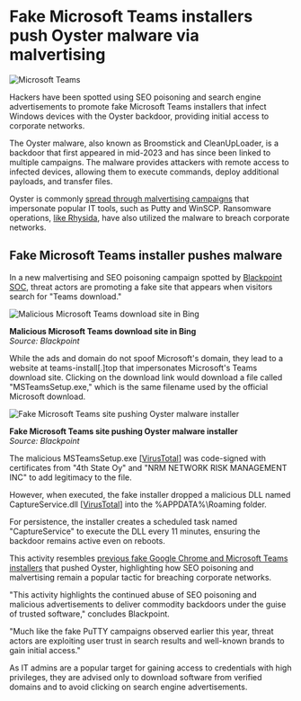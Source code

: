# Fake Microsoft Teams installers push Oyster malware via malvertising

![Microsoft Teams](https://www.bleepstatic.com/content/hl-images/2025/08/19/Microsoft-Teams.jpg)

Hackers have been spotted using SEO poisoning and search engine advertisements to promote fake Microsoft Teams installers that infect Windows devices with the Oyster backdoor, providing initial access to corporate networks.

The Oyster malware, also known as Broomstick and CleanUpLoader, is a backdoor that first appeared in mid-2023 and has since been linked to multiple campaigns. The malware provides attackers with remote access to infected devices, allowing them to execute commands, deploy additional payloads, and transfer files.

Oyster is commonly [spread through malvertising campaigns](https://arcticwolf.com/resources/blog/malvertising-campaign-delivers-oyster-broomstick-backdoor-via-seo-poisoning-trojanized-tools/) that impersonate popular IT tools, such as Putty and WinSCP. Ransomware operations, [like Rhysida](http://go.recordedfuture.com/hubfs/reports/cta-2025-0130.pdf), have also utilized the malware to breach corporate networks.

## Fake Microsoft Teams installer pushes malware

In a new malvertising and SEO poisoning campaign spotted by [Blackpoint SOC](https://go.recordedfuture.com/hubfs/reports/cta-2025-0130.pdf), threat actors are promoting a fake site that appears when visitors search for "Teams download."

![Malicious Microsoft Teams download site in Bing](https://www.bleepstatic.com/images/news/security/malvertising/microsoft-teams/teams-advertisement.jpg)

**Malicious Microsoft Teams download site in Bing**  
_Source: Blackpoint_

While the ads and domain do not spoof Microsoft's domain, they lead to a website at teams-install\[.\]top that impersonates Microsoft's Teams download site. Clicking on the download link would download a file called "MSTeamsSetup.exe," which is the same filename used by the official Microsoft download.

![Fake Microsoft Teams site pushing Oyster malware installer](https://www.bleepstatic.com/images/news/security/malvertising/microsoft-teams/teams-phishing-site.jpg)

**Fake Microsoft Teams site pushing Oyster malware installer**  
_Source: Blackpoint_

The malicious MSTeamsSetup.exe \[[VirusTotal](https://www.virustotal.com/gui/file/9dc86863e3188912c3816e8ba21eda939107b8823f1afc190c466a7d5ca708d1)\] was code-signed with certificates from "4th State Oy" and "NRM NETWORK RISK MANAGEMENT INC" to add legitimacy to the file.

However, when executed, the fake installer dropped a malicious DLL named CaptureService.dll \[[VirusTotal](https://www.virustotal.com/gui/file/d47f28bf33f5f6ee348f465aabbfff606a0feddb1fb4bd375b282ba1b818ce9a)\] into the %APPDATA%\\Roaming folder.

For persistence, the installer creates a scheduled task named "CaptureService" to execute the DLL every 11 minutes, ensuring the backdoor remains active even on reboots.

This activity resembles [previous fake Google Chrome and Microsoft Teams installers](https://www.rapid7.com/blog/post/2024/06/17/malvertising-campaign-leads-to-execution-of-oyster-backdoor/) that pushed Oyster, highlighting how SEO poisoning and malvertising remain a popular tactic for breaching corporate networks.

"This activity highlights the continued abuse of SEO poisoning and malicious advertisements to deliver commodity backdoors under the guise of trusted software," concludes Blackpoint.

"Much like the fake PuTTY campaigns observed earlier this year, threat actors are exploiting user trust in search results and well-known brands to gain initial access."

As IT admins are a popular target for gaining access to credentials with high privileges, they are advised only to download software from verified domains and to avoid clicking on search engine advertisements.